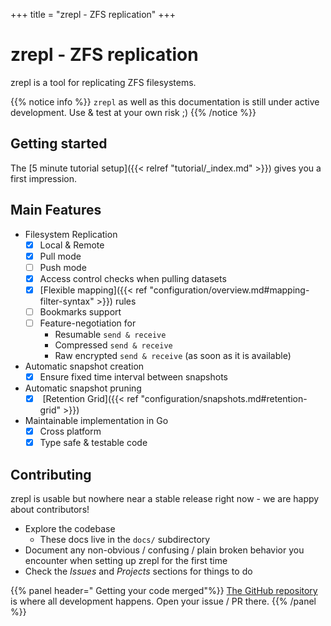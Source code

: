 +++
title = "zrepl - ZFS replication"
+++

# zrepl - ZFS replication

zrepl is a tool for replicating ZFS filesystems.

{{% notice info %}}
`zrepl` as well as this documentation is still under active development.
Use & test at your own risk ;)
{{% /notice %}}

## Getting started

The [5 minute tutorial setup]({{< relref "tutorial/_index.md" >}}) gives you a first impression.

## Main Features

* Filesystem Replication
    * [x] Local & Remote
    * [x] Pull mode
    * [ ] Push mode
    * [x] Access control checks when pulling datasets
    * [x] [Flexible mapping]({{< ref "configuration/overview.md#mapping-filter-syntax" >}}) rules
    * [ ] Bookmarks support
    * [ ] Feature-negotiation for
        * Resumable `send & receive`
        * Compressed `send & receive`
        * Raw encrypted `send & receive` (as soon as it is available)
* Automatic snapshot creation
    * [x] Ensure fixed time interval between snapshots
* Automatic snapshot pruning
    * [x] <i class="fa fa-arrow-right" aria-hidden="true"></i> [Retention Grid]({{< ref "configuration/snapshots.md#retention-grid" >}})
* Maintainable implementation in Go
    * [x] Cross platform
    * [x] Type safe & testable code

## Contributing

zrepl is usable but nowhere near a stable release right now -  we are happy about contributors!

* Explore the codebase
    * These docs live in the `docs/` subdirectory
* Document any non-obvious / confusing / plain broken behavior you encounter when setting up zrepl for the first time
* Check the *Issues* and *Projects* sections for things to do

{{% panel header="<i class='fa fa-github'></i> Getting your code merged"%}}
[The <i class='fa fa-github'></i> GitHub repository](https://github.com/zrepl/zrepl) is where all development happens.
Open your issue / PR there.
{{% /panel %}}

